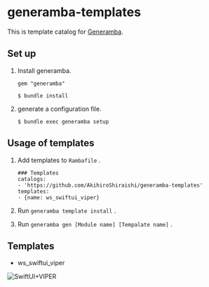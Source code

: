 # generamba-templates

This is template catalog for [Generamba](https://github.com/strongself/Generamba).

## Set up

1. Install generamba.

    ```yaml:Gemfile
    gem "generamba"
    ```
    
    ```
    $ bundle install
    ```
    
2. generate a configuration file.

    ```
    $ bundle exec generamba setup
    ```


## Usage of templates

1. Add templates to `Rambafile` .

    ```yaml:Rambafile
    ### Templates
    catalogs:
    - 'https://github.com/AkihiroShiraishi/generamba-templates'
    templates:
    - {name: ws_swiftui_viper}
    ```

2. Run `generamba template install` .

3. Run `generamba gen [Module name] [Tempalate name]` .

## Templates

- ws_swiftui_viper

![SwiftUI+VIPER](https://github.com/AkihiroShiraishi/generamba-templates/assets/47495249/f5a4eb98-e957-454f-919a-bc0050068807)


